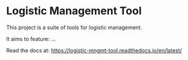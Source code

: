 # Logistic Management Tool

This project is a suite of tools for logistic management.

It aims to feature: ...

Read the docs at: https://logistic-mngmt-tool.readthedocs.io/en/latest/

